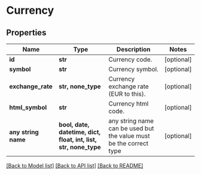 # Currency



## Properties
Name | Type | Description | Notes
------------ | ------------- | ------------- | -------------
**id** | **str** | Currency code. | [optional] 
**symbol** | **str** | Currency symbol. | [optional] 
**exchange_rate** | **str, none_type** | Currency exchange rate (EUR to this). | [optional] 
**html_symbol** | **str** | Currency html code. | [optional] 
**any string name** | **bool, date, datetime, dict, float, int, list, str, none_type** | any string name can be used but the value must be the correct type | [optional]

[[Back to Model list]](../README.md#documentation-for-models) [[Back to API list]](../README.md#documentation-for-api-endpoints) [[Back to README]](../README.md)


